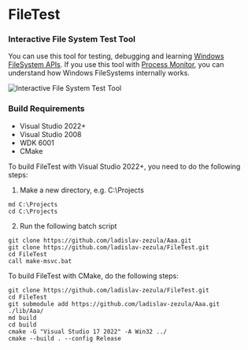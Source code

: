FileTest
========

### Interactive File System Test Tool
You can use this tool for testing, debugging and learning [Windows FileSystem APIs](http://msdn.microsoft.com/en-us/library/windows/desktop/aa364232(v=vs.85).aspx).
If you use this tool with [Process Monitor](http://technet.microsoft.com/en-us/sysinternals/bb896645.aspx), you can understand how Windows FileSystems internally works.

![Interactive File System Test Tool](http://www.zezula.net/images/tools/filetest_001.png)

### Build Requirements
* Visual Studio 2022+
* Visual Studio 2008
* WDK 6001
* CMake

To build FileTest with Visual Studio 2022+, you need to do the following steps:
1) Make a new directory, e.g. C:\Projects
```
md C:\Projects
cd C:\Projects
```
2) Run the following batch script
```
git clone https://github.com/ladislav-zezula/Aaa.git
git clone https://github.com/ladislav-zezula/FileTest.git
cd FileTest
call make-msvc.bat
```

To build FileTest with CMake, do the following steps:
```
git clone https://github.com/ladislav-zezula/FileTest.git
cd FileTest
git submodule add https://github.com/ladislav-zezula/Aaa.git ./lib/Aaa/
md build
cd build
cmake -G "Visual Studio 17 2022" -A Win32 ../
cmake --build . --config Release
```
